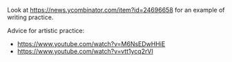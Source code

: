 Look at https://news.ycombinator.com/item?id=24696658 for an example of writing
practice.

Advice for artistic practice:
 - https://www.youtube.com/watch?v=M6NsEDwHHiE
 - https://www.youtube.com/watch?v=vtt1ycq2rVI
